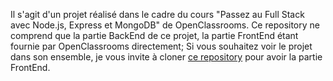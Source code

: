 Il s'agit d'un projet réalisé dans le cadre du cours "Passez au Full Stack avec Node.js, Express et MongoDB" de OpenClassrooms.
Ce repository ne comprend que la partie BackEnd de ce projet, la partie FrontEnd étant fournie par OpenClassrooms directement;
Si vous souhaitez voir le projet dans son ensemble, je vous invite à cloner [ce repository](https://github.com/OpenClassrooms-Student-Center/go-fullstack-v3-fr) pour avoir la partie FrontEnd.